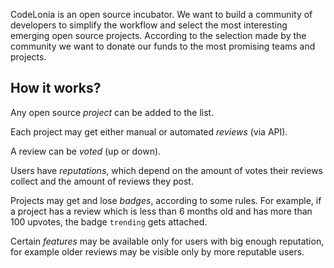 CodeLonia is an open source incubator. We want to build
a community of developers to simplify the workflow and select the most
interesting emerging open source projects. According to
the selection made by the community we want to donate
our funds to the most promising teams and projects.

## How it works?

Any open source _project_ can be added to the list.

Each project may get either manual or automated _reviews_ (via API).

A review can be _voted_ (up or down).

Users have _reputations_, which depend
on the amount of votes their reviews collect and the
amount of reviews they post.

Projects may get and lose _badges_, according to some rules. For example,
if a project has a review which is less than 6 months old and
has more than 100 upvotes, the badge `trending` gets attached.

Certain _features_ may be available only for users with big
enough reputation, for example older reviews may be visible
only by more reputable users.
